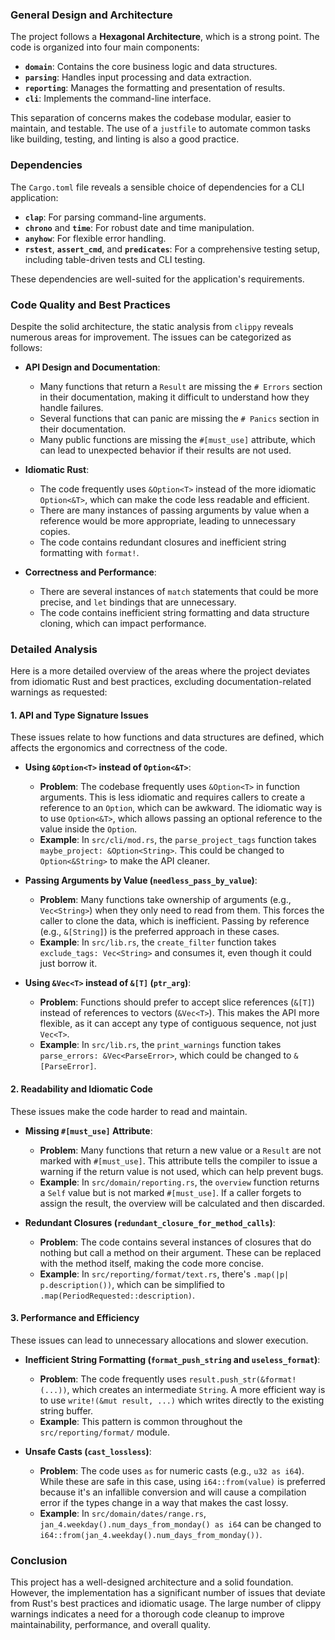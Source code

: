 ### General Design and Architecture

The project follows a **Hexagonal Architecture**, which is a strong point. The code is organized into four main components:

-   **`domain`**: Contains the core business logic and data structures.
-   **`parsing`**: Handles input processing and data extraction.
-   **`reporting`**: Manages the formatting and presentation of results.
-   **`cli`**: Implements the command-line interface.

This separation of concerns makes the codebase modular, easier to maintain, and testable. The use of a `justfile` to automate common tasks like building, testing, and linting is also a good practice.

### Dependencies

The `Cargo.toml` file reveals a sensible choice of dependencies for a CLI application:

-   **`clap`**: For parsing command-line arguments.
-   **`chrono`** and **`time`**: For robust date and time manipulation.
-   **`anyhow`**: For flexible error handling.
-   **`rstest`**, **`assert_cmd`**, and **`predicates`**: For a comprehensive testing setup, including table-driven tests and CLI testing.

These dependencies are well-suited for the application's requirements.

### Code Quality and Best Practices

Despite the solid architecture, the static analysis from `clippy` reveals numerous areas for improvement. The issues can be categorized as follows:

-   **API Design and Documentation**:
    -   Many functions that return a `Result` are missing the `# Errors` section in their documentation, making it difficult to understand how they handle failures.
    -   Several functions that can panic are missing the `# Panics` section in their documentation.
    -   Many public functions are missing the `#[must_use]` attribute, which can lead to unexpected behavior if their results are not used.

-   **Idiomatic Rust**:
    -   The code frequently uses `&Option<T>` instead of the more idiomatic `Option<&T>`, which can make the code less readable and efficient.
    -   There are many instances of passing arguments by value when a reference would be more appropriate, leading to unnecessary copies.
    -   The code contains redundant closures and inefficient string formatting with `format!`.

-   **Correctness and Performance**:
    -   There are several instances of `match` statements that could be more precise, and `let` bindings that are unnecessary.
    -   The code contains inefficient string formatting and data structure cloning, which can impact performance.

### Detailed Analysis

Here is a more detailed overview of the areas where the project deviates from idiomatic Rust and best practices, excluding documentation-related warnings as requested:

#### 1. API and Type Signature Issues

These issues relate to how functions and data structures are defined, which affects the ergonomics and correctness of the code.

-   **Using `&Option<T>` instead of `Option<&T>`**:
    -   **Problem**: The codebase frequently uses `&Option<T>` in function arguments. This is less idiomatic and requires callers to create a reference to an `Option`, which can be awkward. The idiomatic way is to use `Option<&T>`, which allows passing an optional reference to the value inside the `Option`.
    -   **Example**: In `src/cli/mod.rs`, the `parse_project_tags` function takes `maybe_project: &Option<String>`. This could be changed to `Option<&String>` to make the API cleaner.

-   **Passing Arguments by Value (`needless_pass_by_value`)**:
    -   **Problem**: Many functions take ownership of arguments (e.g., `Vec<String>`) when they only need to read from them. This forces the caller to clone the data, which is inefficient. Passing by reference (e.g., `&[String]`) is the preferred approach in these cases.
    -   **Example**: In `src/lib.rs`, the `create_filter` function takes `exclude_tags: Vec<String>` and consumes it, even though it could just borrow it.

-   **Using `&Vec<T>` instead of `&[T]` (`ptr_arg`)**:
    -   **Problem**: Functions should prefer to accept slice references (`&[T]`) instead of references to vectors (`&Vec<T>`). This makes the API more flexible, as it can accept any type of contiguous sequence, not just `Vec<T>`.
    -   **Example**: In `src/lib.rs`, the `print_warnings` function takes `parse_errors: &Vec<ParseError>`, which could be changed to `&[ParseError]`.

#### 2. Readability and Idiomatic Code

These issues make the code harder to read and maintain.

-   **Missing `#[must_use]` Attribute**:
    -   **Problem**: Many functions that return a new value or a `Result` are not marked with `#[must_use]`. This attribute tells the compiler to issue a warning if the return value is not used, which can help prevent bugs.
    -   **Example**: In `src/domain/reporting.rs`, the `overview` function returns a `Self` value but is not marked `#[must_use]`. If a caller forgets to assign the result, the overview will be calculated and then discarded.

-   **Redundant Closures (`redundant_closure_for_method_calls`)**:
    -   **Problem**: The code contains several instances of closures that do nothing but call a method on their argument. These can be replaced with the method itself, making the code more concise.
    -   **Example**: In `src/reporting/format/text.rs`, there's `.map(|p| p.description())`, which can be simplified to `.map(PeriodRequested::description)`.

#### 3. Performance and Efficiency

These issues can lead to unnecessary allocations and slower execution.

-   **Inefficient String Formatting (`format_push_string` and `useless_format`)**:
    -   **Problem**: The code frequently uses `result.push_str(&format!(...))`, which creates an intermediate `String`. A more efficient way is to use `write!(&mut result, ...)` which writes directly to the existing string buffer.
    -   **Example**: This pattern is common throughout the `src/reporting/format/` module.

-   **Unsafe Casts (`cast_lossless`)**:
    -   **Problem**: The code uses `as` for numeric casts (e.g., `u32 as i64`). While these are safe in this case, using `i64::from(value)` is preferred because it's an infallible conversion and will cause a compilation error if the types change in a way that makes the cast lossy.
    -   **Example**: In `src/domain/dates/range.rs`, `jan_4.weekday().num_days_from_monday() as i64` can be changed to `i64::from(jan_4.weekday().num_days_from_monday())`.

### Conclusion

This project has a well-designed architecture and a solid foundation. However, the implementation has a significant number of issues that deviate from Rust's best practices and idiomatic usage. The large number of clippy warnings indicates a need for a thorough code cleanup to improve maintainability, performance, and overall quality.
